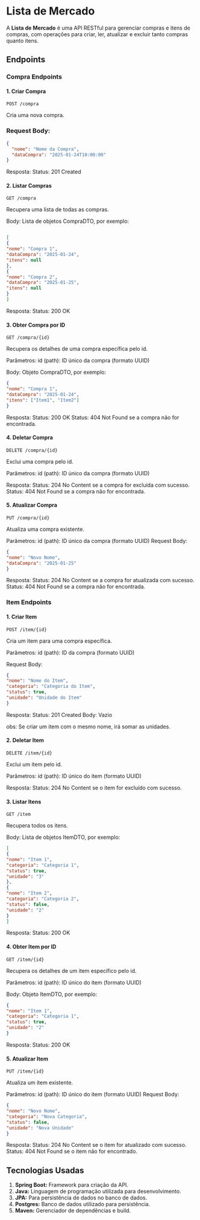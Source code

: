 # Lista de Mercado

A **Lista de Mercado** é uma API RESTful para gerenciar compras e itens de compras, com operações para criar, ler, atualizar e excluir tanto compras quanto itens.

## Endpoints

### **Compra Endpoints**

#### 1. Criar Compra
`POST /compra`

Cria uma nova compra.

### Request Body:
``` json
{
  "nome": "Nome da Compra",
  "dataCompra": "2025-01-24T10:00:00"
}
``` 
Resposta:
Status: 201 Created

#### 2. Listar Compras
`GET /compra`

Recupera uma lista de todas as compras.

Body: Lista de objetos CompraDTO, por exemplo:

``` json

[
{
"nome": "Compra 1",
"dataCompra": "2025-01-24",
"itens": null
},
{
"nome": "Compra 2",
"dataCompra": "2025-01-25",
"itens": null
}
]
```
Resposta:
Status: 200 OK

#### 3. Obter Compra por ID
`GET /compra/{id}`

Recupera os detalhes de uma compra específica pelo id.

Parâmetros:
id (path): ID único da compra (formato UUID)

Body: Objeto CompraDTO, por exemplo:

``` json
{
"nome": "Compra 1",
"dataCompra": "2025-01-24",
"itens": ["Item1", "Item2"]
}
```
Resposta:
Status: 200 OK
Status: 404 Not Found se a compra não for encontrada.

#### 4. Deletar Compra
`DELETE /compra/{id}`

Exclui uma compra pelo id.

Parâmetros:
id (path): ID único da compra (formato UUID)

Resposta:
Status: 204 No Content se a compra for excluída com sucesso.
Status: 404 Not Found se a compra não for encontrada.

#### 5. Atualizar Compra
   `PUT /compra/{id}`

Atualiza uma compra existente.

Parâmetros:
id (path): ID único da compra (formato UUID)
Request Body:
``` json
{
"nome": "Novo Nome",
"dataCompra": "2025-01-25"
}
```
Resposta:
Status: 204 No Content se a compra for atualizada com sucesso.
Status: 404 Not Found se a compra não for encontrada.

### **Item Endpoints**

#### 1. Criar Item
`POST /item/{id}`

Cria um item para uma compra específica.

Parâmetros:
id (path): ID da compra (formato UUID)

Request Body:
``` json
{
"nome": "Nome do Item",
"categoria": "Categoria do Item",
"status": true,
"unidade": "Unidade do Item"
}
```
Resposta:
Status: 201 Created
Body: Vazio

obs: Se criar um item com o mesmo nome, irá somar as unidades.

#### 2. Deletar Item
`DELETE /item/{id}`

Exclui um item pelo id.

Parâmetros:
id (path): ID único do item (formato UUID)

Resposta:
Status: 204 No Content se o item for excluído com sucesso.

#### 3. Listar Itens
`GET /item`

Recupera todos os itens.

Body: Lista de objetos ItemDTO, por exemplo:
``` json
[
{
"nome": "Item 1",
"categoria": "Categoria 1",
"status": true,
"unidade": "3"
},
{
"nome": "Item 2",
"categoria": "Categoria 2",
"status": false,
"unidade": "2"
}
]
```
Resposta:
Status: 200 OK

#### 4. Obter Item por ID
`GET /item/{id}`

Recupera os detalhes de um item específico pelo id.

Parâmetros:
id (path): ID único do item (formato UUID)

Body: Objeto ItemDTO, por exemplo:

``` json
{
"nome": "Item 1",
"categoria": "Categoria 1",
"status": true,
"unidade": "2"
}
```
Resposta:
Status: 200 OK

#### 5. Atualizar Item
`PUT /item/{id}`

Atualiza um item existente.

Parâmetros:
id (path): ID único do item (formato UUID)
Request Body:
```` json
{
"nome": "Novo Nome",
"categoria": "Nova Categoria",
"status": false,
"unidade": "Nova Unidade"
}
````

Resposta:
Status: 204 No Content se o item for atualizado com sucesso.
Status: 404 Not Found se o item não for encontrado.

## Tecnologias Usadas

1. **Spring Boot:** Framework para criação da API.
2. **Java:** Linguagem de programação utilizada para desenvolvimento.
3. **JPA:** Para persistência de dados no banco de dados.
4. **Postgres:** Banco de dados utilizado para persistência.
5. **Maven:** Gerenciador de dependências e build.

